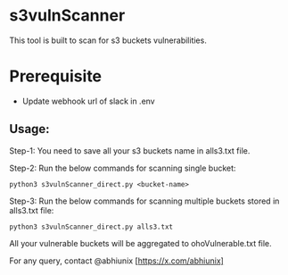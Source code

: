 # s3vulnScanner
This tool is built to scan for s3 buckets vulnerabilities.

# Prerequisite
- Update webhook url of slack in .env

## Usage:

Step-1: You need to save all your s3 buckets name in alls3.txt file.

Step-2: Run the below commands for scanning single bucket:
```
python3 s3vulnScanner_direct.py <bucket-name>
```

Step-3: Run the below commands for scanning multiple buckets stored in alls3.txt file:
```
python3 s3vulnScanner_direct.py alls3.txt
```
All your vulnerable buckets will be aggregated to ohoVulnerable.txt file.

For any query, contact @abhiunix [https://x.com/abhiunix]
